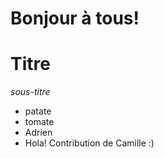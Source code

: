 # Bonjour à tous!
# Titre
*_sous-titre_*
* patate
* tomate
* Adrien
* Hola! Contribution de Camille :) 
